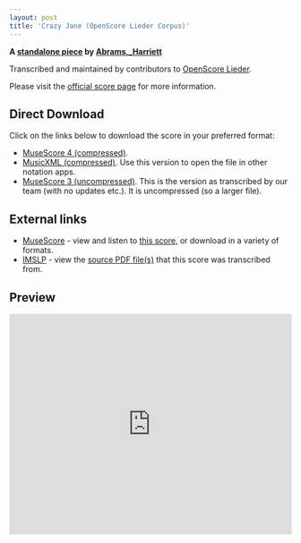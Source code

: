 ```yaml
---
layout: post
title: 'Crazy Jane (OpenScore Lieder Corpus)'
---
```


__A [standalone piece](https://fourscoreandmore.org/openscore/lieder/Abrams%2C_Harriett/_/) by [Abrams,_Harriett](https://fourscoreandmore.org/openscore/lieder/Abrams%2C_Harriett)__

Transcribed and maintained by contributors to [OpenScore Lieder].

Please visit the [official score page] for more information.

[official score page]: https://musescore.com/openscore-lieder-corpus/scores/6583907
[OpenScore Lieder]: https://musescore.com/openscore-lieder-corpus

## Direct Download

Click on the links below to download the score in your preferred format:
- [MuseScore 4 (compressed)](https://fourscoreandmore.org/openscore/lieder/Abrams%2C_Harriett/_/Crazy_Jane.mscz).
- [MusicXML (compressed)](https://fourscoreandmore.org/openscore/lieder/Abrams%2C_Harriett/_/Crazy_Jane.mxl). Use this version to open the file in other notation apps.
- [MuseScore 3 (uncompressed)](https://raw.githubusercontent.com/OpenScore/Lieder/refs/heads/main/scores/Abrams%2C_Harriett/_/Crazy_Jane/lc6583907.mscx). This is the version as transcribed by our team (with no updates etc.). It is uncompressed (so a larger file).

## External links

- [MuseScore] - view and listen to [this score][MuseScore], or download in a variety of formats.
- [IMSLP] - view the [source PDF file(s)][IMSLP] that this score was transcribed from.

[MuseScore]: https://musescore.com/score/6583907
[IMSLP]: https://imslp.org/wiki/Special:ReverseLookup/396671

## Preview

<iframe width="100%" height="394" src="https://musescore.com/openscore-lieder-corpus/scores/6583907/embed" frameborder="0" allowfullscreen allow="autoplay; fullscreen"></iframe>
